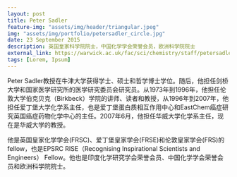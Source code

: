 ```yaml
---
layout: post
title: Peter Sadler
feature-img: "assets/img/header/triangular.jpeg"
img: "assets/img/portfolio/petersadler_circle.jpg"
date: 23 September 2015
description: 英国皇家科学院院士，中国化学学会荣誉会员，欧洲科学院院士
external_link: https://warwick.ac.uk/fac/sci/chemistry/staff/petersadler/
tags: [Lorem, Ipsum]
---
```


Peter Sadler教授在牛津大学获得学士、硕士和哲学博士学位。随后，他担任剑桥大学和国家医学研究所的医学研究委员会研究员。从1973年到1996年，他担任伦敦大学伯克贝克（Birkbeck）学院的讲师、读者和教授，从1996年到2007年，他担任爱丁堡大学化学系主任，也是爱丁堡蛋白质相互作用中心和EastChem癌症研究英国癌症药物化学中心的主任。2007年6月，他担任华威大学化学系主任，现在是华威大学的教授。

他是英国皇家化学学会(FRSC)、爱丁堡皇家学会(FRSE)和伦敦皇家学会(FRS)的fellow，也是EPSRC RISE（Recognising Inspirational Scientists and Engineers） Fellow。他也是印度化学研究学会荣誉会员、中国化学学会荣誉会员和欧洲科学院院士。